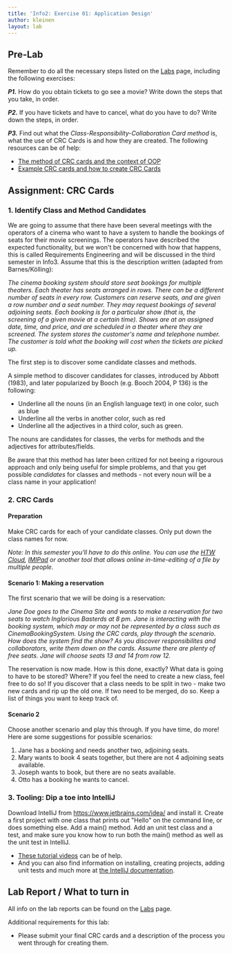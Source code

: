 ```yaml
---
title: 'Info2: Exercise 01: Application Design'
author: kleinen
layout: lab
---
```


## Pre-Lab

Remember to do all the necessary steps listed on the [Labs](labs) page, including the following exercises:

***P1.*** How do you obtain tickets to go see a movie? Write down the steps that you take, in order.

***P2.*** If you have tickets and have to cancel, what do you have to do? Write down the steps, in order.

***P3.*** Find out what the *Class-Responsibility-Collaboration Card method* is, what the use of CRC Cards is and how they are created. The following resources can be of help:
* [The method of CRC cards and the context of OOP](https://c2.com/doc/oopsla89/paper.html)
* [Example CRC cards and how to create CRC Cards](https://www.agilemodeling.com/artifacts/crcModel.htm)

## Assignment: CRC Cards

### 1. Identify Class and Method Candidates
We are going to assume that there have been several meetings with the operators of a cinema who want to have a system to handle the bookings of seats for their movie screenings. The operators have described the expected functionality, but we won't be concerned with how that happens, this is called Requirements Engineering and will be discussed in the third semester in Info3. Assume that this is the description written (adapted from Barnes/Kölling):

*The cinema booking system should store seat bookings for multiple theaters. Each theater has seats arranged in rows. There can be a different number of seats in every row. Customers can reserve seats, and are given a row number and a seat number. They may request bookings of several adjoining seats. Each booking is for a particular show (that is, the screening of a given movie at a certain time). Shows are at an assigned date, time, and price, and are scheduled in a theater where they are screened. The system stores the customer's name and telephone number. The customer is told what the booking will cost when the tickets are picked up.*

The first step is to discover some candidate classes and methods.

A simple method to discover candidates for classes, introduced by Abbott (1983),
and later popularized by Booch (e.g. Booch 2004, P 136) is the following:

  * Underline all the nouns (in an English language text) in one color, such as blue
  * Underline all the verbs in another color, such as red
  * Underline all the adjectives in a third color, such as green.

The nouns are candidates for classes, the verbs for methods and the adjectives for attributes/fields.

Be aware that this method has later been critized for not beeing a rigourous approach and only being useful for simple problems, and that you get possible *candidates* for classes and methods - not every noun will be a class name in your application!

### 2. CRC Cards

#### Preparation
Make CRC cards for each of your candidate classes. Only put down the class names for now. 

*Note: In this semester you'll have to do this online. You can use the [HTW Cloud](https://cloud.htw-berlin.de), [IMIPad](https://imipad.f4.htw-berlin.de:9001) or another tool that allows online in-time-editing of a file by multiple people.*

#### Scenario 1: Making a reservation
The first scenario that we will be doing is a reservation:

*Jane Doe goes to the Cinema Site and wants to make a reservation for two seats to watch Inglorious Basterds at 8 pm.
Jane is interacting with the booking system, which may or may not be represented by a class such as CinemaBookingSystem. Using the CRC cards, play through the scenario. How does the system find the show? As you discover responsibilites and collaborators, write them down on the cards. Assume there are plenty of free seats. Jane will choose seats 13 and 14 from row 12.*

The reservation is now made. How is this done, exactly? What data is going to have to be stored? Where? If you feel the need to create a new class, feel free to do so! If you discover that a class needs to be split in two - make two new cards and rip up the old one. If two need to be merged, do so. Keep a list of things you want to keep track of.

#### Scenario 2
Choose another scenario and play this through. If you have time, do more! Here are some suggestions for possible scenarios:

1. Jane has a booking and needs another two, adjoining seats.
2. Mary wants to book 4 seats together, but there are not 4 adjoining seats available.
3. Joseph wants to book, but there are no seats available.
4. Otto has a booking he wants to cancel.

### 3. Tooling: Dip a toe into IntelliJ
Download IntelliJ from https://www.jetbrains.com/idea/ and install it. Create a first project with one class that prints out "Hello" on the command line, or does something else. Add a main() method. Add an unit test class and a test, and make sure you know how to run both the main() method as well as the unit test in IntelliJ. 
* [These tutorial videos](https://www.jetbrains.com/idea/documentation/) can be of help.
* And you can also find information on installing, creating projects, adding unit tests and much more at [the IntelliJ documentation](https://www.jetbrains.com/help/idea/installation-guide.html).

## Lab Report / What to turn in
All info on the lab reports can be found on the [Labs](https://bkleinen.github.io/classes/ss2020/info2/labs/) page.

Additional requirements for this lab:
* Please submit your final CRC cards and a description of the process you went through for creating them. 

